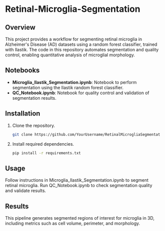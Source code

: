 # Retinal-Microglia-Segmentation


## Overview
This project provides a workflow for segmenting retinal microglia in Alzheimer's Disease (AD) datasets using a random forest classifier, trained with Ilastik. The code in this repository automates segmentation and quality control, enabling quantitative analysis of microglial morphology.

## Notebooks
- **Microglia_Ilastik_Segmentation.ipynb**: Notebook to perform segmentation using the Ilastik random forest classifier.
- **QC_Notebook.ipynb**: Notebook for quality control and validation of segmentation results.

## Installation
1. Clone the repository.
   ```bash
   git clone https://github.com/YourUsername/RetinalMicrogliaSegmentation.git
   
2. Install required dependencies.

   ```bash
   pip install -r requirements.txt


## Usage

 Follow instructions in Microglia_Ilastik_Segmentation.ipynb to segment retinal microglia.
 Run QC_Notebook.ipynb to check segmentation quality and validate results.

## Results

This pipeline generates segmented regions of interest for microglia in 3D, including metrics such as cell volume, perimeter, and morphology.
